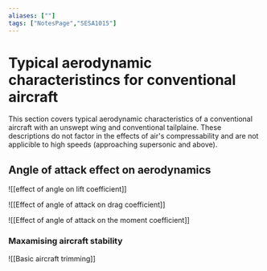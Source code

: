 ```yaml
---
aliases: [""]
tags: ["NotesPage","SESA1015"]
---
```


# Typical aerodynamic characteristincs for conventional aircraft
This section covers typical aerodynamic characteristics of a conventional aircraft with an unswept wing and conventional tailplaine. These descriptions do not factor in the effects of air's compressability and are not applicible to high speeds (approaching supersonic and above).

## Angle of attack effect on aerodynamics
![[effect of angle on lift coefficient]]

![[Effect of angle of attack on drag coefficient]]

![[Effect of angle of attack on the moment coefficient]]

### Maxamising aircraft stability

![[Basic aircraft trimming]]
